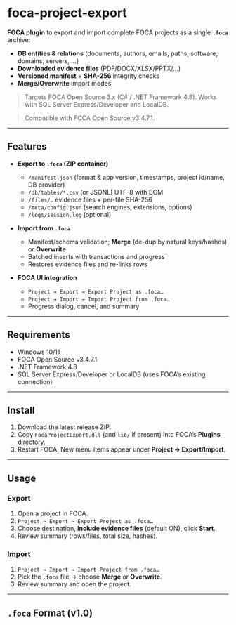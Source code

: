 # foca-project-export

**FOCA plugin** to export and import complete FOCA projects as a single **`.foca`** archive:
- **DB entities & relations** (documents, authors, emails, paths, software, domains, servers, …)
- **Downloaded evidence files** (PDF/DOCX/XLSX/PPTX/…)
- **Versioned manifest** + **SHA-256** integrity checks
- **Merge/Overwrite** import modes

> Targets FOCA Open Source 3.x (C# / .NET Framework 4.8). Works with SQL Server Express/Developer and LocalDB.

> Compatible with FOCA Open Source v3.4.7.1.

---

## Features

- **Export to `.foca` (ZIP container)**
  - `/manifest.json` (format & app version, timestamps, project id/name, DB provider)
  - `/db/tables/*.csv` (or JSONL) UTF-8 with BOM
  - `/files/…` evidence files + per-file SHA-256
  - `/meta/config.json` (search engines, extensions, options)
  - `/logs/session.log` (optional)

- **Import from `.foca`**
  - Manifest/schema validation; **Merge** (de-dup by natural keys/hashes) or **Overwrite**
  - Batched inserts with transactions and progress
  - Restores evidence files and re-links rows

- **FOCA UI integration**
  - `Project → Export → Export Project as .foca…`
  - `Project → Import → Import Project from .foca…`
  - Progress dialog, cancel, and summary

---

## Requirements

- Windows 10/11
- FOCA Open Source v3.4.7.1
- .NET Framework 4.8
- SQL Server Express/Developer or LocalDB (uses FOCA’s existing connection)

---

## Install

1. Download the latest release ZIP.
2. Copy `FocaProjectExport.dll` (and `lib/` if present) into FOCA’s **Plugins** directory.
3. Restart FOCA. New menu items appear under **Project → Export/Import**.

---

## Usage

### Export
1. Open a project in FOCA.
2. `Project → Export → Export Project as .foca…`
3. Choose destination, **Include evidence files** (default ON), click **Start**.
4. Review summary (rows/files, total size, hashes).

### Import
1. `Project → Import → Import Project from .foca…`
2. Pick the `.foca` file → choose **Merge** or **Overwrite**.
3. Review summary and open the project.

---

## `.foca` Format (v1.0)

